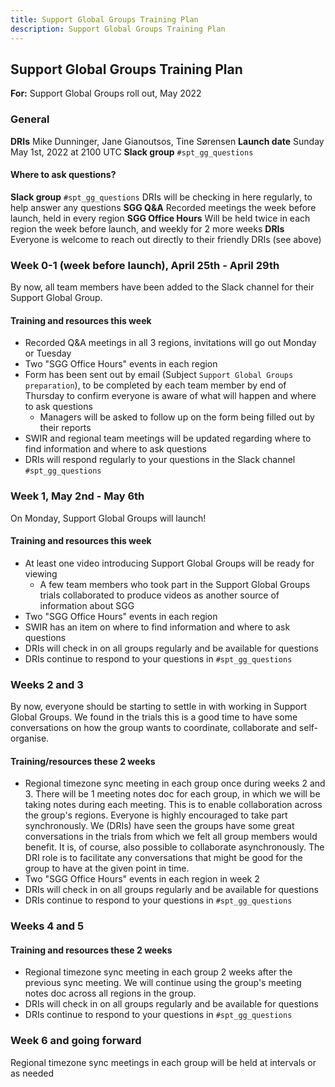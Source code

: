 ```yaml
---
title: Support Global Groups Training Plan
description: Support Global Groups Training Plan
---
```


## Support Global Groups Training Plan

**For:** Support Global Groups roll out, May 2022

### General

**DRIs** Mike Dunninger, Jane Gianoutsos, Tine Sørensen
**Launch date** Sunday May 1st, 2022 at 2100 UTC
**Slack group** `#spt_gg_questions`

#### Where to ask questions?

**Slack group** `#spt_gg_questions` DRIs will be checking in here regularly, to help answer any questions
**SGG Q&A** Recorded meetings the week before launch, held in every region
**SGG Office Hours** Will be held twice in each region the week before launch, and weekly for 2 more weeks
**DRIs** Everyone is welcome to reach out directly to their friendly DRIs (see above)

### Week 0-1 (week before launch), April 25th - April 29th

By now, all team members have been added to the Slack channel for their Support Global Group.

#### Training and resources this week

- Recorded Q&A meetings in all 3 regions, invitations will go out Monday or Tuesday
- Two "SGG Office Hours" events in each region
- Form has been sent out by email (Subject `Support Global Groups preparation`), to be completed by each team member by end of Thursday to confirm everyone is aware of what will happen and where to ask questions
  - Managers will be asked to follow up on the form being filled out by their reports
- SWIR and regional team meetings will be updated regarding where to find information and where to ask questions
- DRIs will respond regularly to your questions in the Slack channel `#spt_gg_questions`

### Week 1, May 2nd - May 6th

On Monday, Support Global Groups will launch!

#### Training and resources this week

- At least one video introducing Support Global Groups will be ready for viewing
  - A few team members who took part in the Support Global Groups trials collaborated to produce videos as another source of information about SGG
- Two "SGG Office Hours" events in each region
- SWIR has an item on where to find information and where to ask questions
- DRIs will check in on all groups regularly and be available for questions
- DRIs continue to respond to your questions in `#spt_gg_questions`

### Weeks 2 and 3

By now, everyone should be starting to settle in with working in Support Global Groups. We found in the trials this is a good time to have some conversations on how the group wants to coordinate, collaborate and self-organise.

#### Training/resources these 2 weeks

- Regional timezone sync meeting in each group once during weeks 2 and 3. There will be 1 meeting notes doc for each group, in which we will be taking notes during each meeting. This is to enable collaboration across the group's regions.
Everyone is highly encouraged to take part synchronously. We (DRIs) have seen the groups have some great conversations in the trials from which we felt all group members would benefit. It is, of course, also possible to collaborate asynchronously.
The DRI role is to facilitate any conversations that might be good for the group to have at the given point in time.
- Two "SGG Office Hours" events in each region in week 2
- DRIs will check in on all groups regularly and be available for questions
- DRIs continue to respond to your questions in `#spt_gg_questions`

### Weeks 4 and 5

#### Training and resources these 2 weeks

- Regional timezone sync meeting in each group 2 weeks after the previous sync meeting. We will continue using the group's meeting notes doc across all regions in the group.
- DRIs will check in on all groups regularly and be available for questions
- DRIs continue to respond to your questions in `#spt_gg_questions`

### Week 6 and going forward

Regional timezone sync meetings in each group will be held at intervals or as needed
